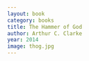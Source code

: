 ```yaml
---
layout: book
category: books
title: The Hammer of God
author: Arthur C. Clarke
year: 2014
image: thog.jpg
---
```

